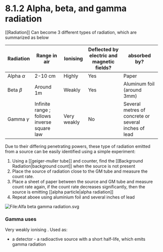 # 8.1.2 Alpha, beta, and gamma radiation
[[Radiation]]
Can become 3 different types of radiation, which are summarized as below

| Radiation      | Range in air                                | Ionising    | Deflected by electric and magnetic fields? | absorbed by?                                         |
| -------------- | ------------------------------------------- | ----------- | ------------------------------------------ | ---------------------------------------------------- |
| Alpha $\alpha$ | 2-10 cm                                     | Highly      | Yes                                        | Paper                                                |
| Beta $\beta$   | Around 1m                                   | Weakly      | Yes                                        | Aluminum foil (around 3mm)                           |
| Gamma $\gamma$ | Infinite range ; follows inverse square law | Very weakly | No                                         | Several metres of concrete or several inches of lead |

Due to their differing penetrating powers, these type of radiation emitted from a source can be easily identified using a simple experiment:
1. Using a [[geiger-muller tube]] and counter, find the [[Background Radiation|background count]] when the source is not present
2. Place the source of radiation close to the GM tube and measure the count rate.
3. Place a sheet of paper between the source and GM tube and measure count rate again, if the count rate decreases significantly, then the source is emitting [[alpha particle|alpha radiation]]
4. Repeat aboee using aluminium foil and several inches of lead

![File:Alfa beta gamma radiation.svg](https://upload.wikimedia.org/wikipedia/commons/thumb/d/d6/Alfa_beta_gamma_radiation.svg/450px-Alfa_beta_gamma_radiation.svg.png)


### Gamma uses
Very weakly ionising . Used as:
- a detector - a radioactive source with a short half-life, which emits gamma radiation